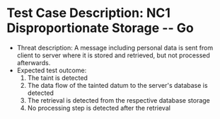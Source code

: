 # Test Case Description: NC1 Disproportionate Storage -- Go
- Threat description: A message including personal data is sent from client to server where it is stored and retrieved, but not processed afterwards.
- Expected test outcome:
  1. The taint is detected
  2. The data flow of the tainted datum to the server's database is detected
  3. The retrieval is detected from the respective database storage
  4. No processing step is detected after the retrieval 